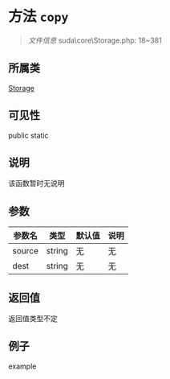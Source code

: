 # 方法 `copy`



> *文件信息* suda\core\Storage.php: 18~381

## 所属类 

[Storage](../Storage.md)

## 可见性

 public static

## 说明

该函数暂时无说明


## 参数


| 参数名 | 类型 | 默认值 | 说明 |
|--------|-----|-------|-------|
| source |  string | 无 | 无 |
| dest |  string | 无 | 无 |



## 返回值

返回值类型不定


## 例子

example